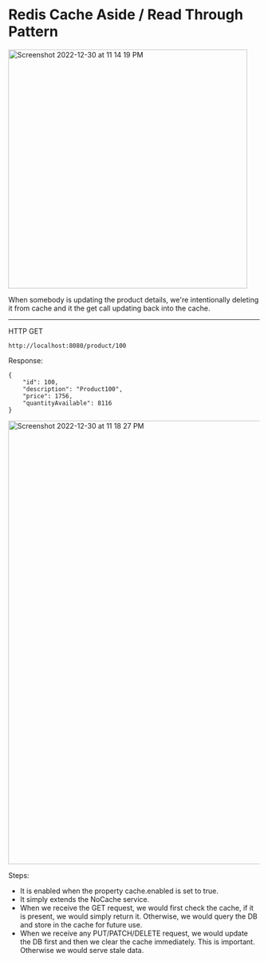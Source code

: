 # Redis Cache Aside / Read Through Pattern

<img width="479" alt="Screenshot 2022-12-30 at 11 14 19 PM" src="https://user-images.githubusercontent.com/54174687/210098483-212d96d3-4f41-4694-a95c-dcec24cb2af9.png">


When somebody is updating the product details, we're intentionally deleting it from cache and it the get call updating back into the cache.

----

HTTP GET 

```
http://localhost:8080/product/100
```

Response:

````
{
    "id": 100,
    "description": "Product100",
    "price": 1756,
    "quantityAvailable": 8116
}
````

<img width="889" alt="Screenshot 2022-12-30 at 11 18 27 PM" src="https://user-images.githubusercontent.com/54174687/210098781-5c12717c-ef58-47e1-9289-e7b6779bc5f6.png">



Steps:
- It is enabled when the property cache.enabled is set to true.
- It simply extends the NoCache service.
- When we receive the GET request, we would first check the cache, if it is present, we would simply return it. Otherwise, we would query the DB and store in the cache for future use.
- When we receive any PUT/PATCH/DELETE request, we would update the DB first and then we clear the cache immediately. This is important. Otherwise we would serve stale data.
